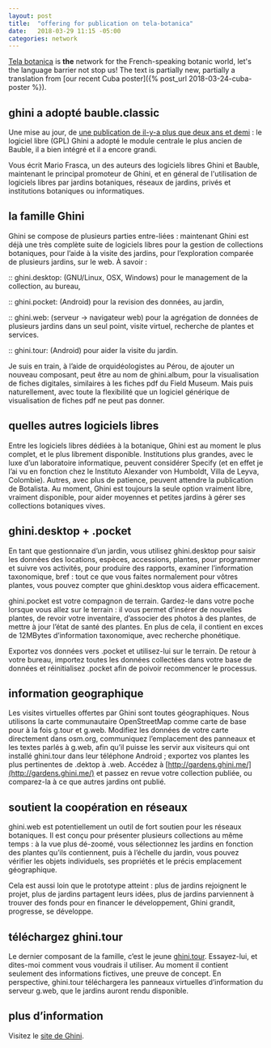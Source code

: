 ```yaml
---
layout: post
title:  "offering for publication on tela-botanica"
date:   2018-03-29 11:15 -05:00
categories: network
---
```


[Tela botanica](http://www.tela-botanica.org/) is **the** network for the French-speaking botanic world,
let's the language barrier not stop us!  The text is partially new,
partially a translation from [our recent Cuba poster]({% post_url 2018-03-24-cuba-poster %}).

## ghini a adopté bauble.classic

Une mise au jour, de [une publication de il-y-a plus que deux ans et demi]((http://www.tela-botanica.org/actu/article6907.html#forum6020)) : le logiciel libre (GPL) Ghini a adopté le module centrale le plus ancien de Bauble, il a bien intégré et il a encore grandi.

Vous écrit Mario Frasca, un des auteurs des logiciels libres Ghini et Bauble, maintenant le principal promoteur de Ghini, et en géneral de l'utilisation de logiciels libres par jardins botaniques, réseaux de jardins, privés et institutions botaniques ou informatiques.

## la famille Ghini

Ghini se compose de plusieurs parties entre-liées : maintenant Ghini est déjà une très complète suite de logiciels libres pour la gestion de collections botaniques, pour l’aide à la visite des jardins, pour l’exploration comparée de plusieurs jardins, sur le web. À savoir :

:: ghini.desktop: (GNU/Linux, OSX, Windows) pour le management de la collection, au bureau,

:: ghini.pocket: (Android) pour la revision des données, au jardin,

:: ghini.web: (serveur → navigateur web) pour la agrégation de données de plusieurs jardins dans un seul point, visite virtuel, recherche de plantes et services.

:: ghini.tour: (Android) pour aider la visite du jardin.

Je suis en train, à l’aide de orquidéologistes au Pérou, de ajouter un nouveau composant, peut être au nom de ghini.album, pour la visualisation de fiches digitales, similaires à les fiches pdf du Field Museum. Mais puis naturellement, avec toute la flexibilité que un logiciel générique de visualisation de fiches pdf ne peut pas donner.

## quelles autres logiciels libres

Entre les logiciels libres dédiées à la botanique, Ghini est au moment le plus complet, et le plus librement disponible. Institutions plus grandes, avec le luxe d’un laboratoire informatique, peuvent considérer Specify (et en effet je l’ai vu en fonction chez le Instituto Alexander von Humboldt, Villa de Leyva, Colombie). Autres, avec plus de patience, peuvent attendre la publication de Botalista. Au moment, Ghini est toujours la seule option vraiment libre, vraiment disponible, pour aider moyennes et petites jardins à gérer ses collections botaniques vives.

## ghini.desktop + .pocket

En tant que gestionnaire d’un jardin, vous utilisez ghini.desktop pour saisir les données des locations, espèces, accessions, plantes, pour programmer et suivre vos activités, pour produire des rapports, examiner l’information taxonomique, bref : tout ce que vous faites normalement pour vôtres plantes, vous pouvez compter que ghini.desktop vous aidera efficacement.

ghini.pocket est votre compagnon de terrain. Gardez-le dans votre poche lorsque vous allez sur le terrain : il vous permet d’insérer de nouvelles plantes, de revoir votre inventaire, d’associer des photos à des plantes, de mettre à jour l’état de santé des plantes. En plus de cela, il contient en exces de 12MBytes d’information taxonomique, avec recherche phonétique.

Exportez vos données vers .pocket et utilisez-lui sur le terrain. De retour à votre bureau, importez toutes les données collectées dans votre base de données et réinitialisez .pocket afin de poivoir recommencer le processus.

## information geographique

Les visites virtuelles offertes par Ghini sont toutes géographiques. Nous utilisons la carte communautaire OpenStreetMap comme carte de base pour à la fois g.tour et g.web. Modifiez les données de votre carte directement dans osm.org, communiquez l’emplacement des panneaux et les textes parlés à g.web, afin qu’il puisse les servir aux visiteurs qui ont installé ghini.tour dans leur téléphone Android ; exportez vos plantes les plus pertinentes de .dektop à .web. Accédez à [http://gardens.ghini.me/](http://gardens.ghini.me/) et passez en revue votre collection publiée, ou comparez-la à ce que autres jardins ont publié.

## soutient la coopération en réseaux

ghini.web est potentiellement un outil de fort soutien pour les réseaux botaniques. Il est conçu pour présenter plusieurs collections au même temps : à la vue plus dé-zoomé, vous sélectionnez les jardins en fonction des plantes qu’ils contiennent, puis à l’échelle du jardin, vous pouvez vérifier les objets individuels, ses propriétés et le précis emplacement géographique.

Cela est aussi loin que le prototype atteint : plus de jardins rejoignent le projet, plus de jardins partagent leurs idées, plus de jardins parviennent à trouver des fonds pour en financer le développement, Ghini grandit, progresse, se développe.

## téléchargez ghini.tour

Le dernier composant de la famille, c’est le jeune [ghini.tour](https://play.google.com/store/apps/details?id=me.ghini.tour). Essayez-lui, et dites-moi comment vous voudrais il utiliser. Au moment il contient seulement des informations fictives, une preuve de concept. En perspective, ghini.tour téléchargera les panneaux virtuelles d’information du serveur g.web, que le jardins auront rendu disponible.

## plus d’information

Visitez le [site de Ghini](http://ghini.github.io/).
